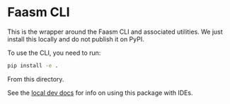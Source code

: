 # Faasm CLI

This is the wrapper around the Faasm CLI and associated utilities. 
We just install this locally and do not publish it on PyPI.

To use the CLI, you need to run:

```bash
pip install -e .
```

From this directory.

See the [local dev docs](../docs/development.md) for info on using this package 
with IDEs.
